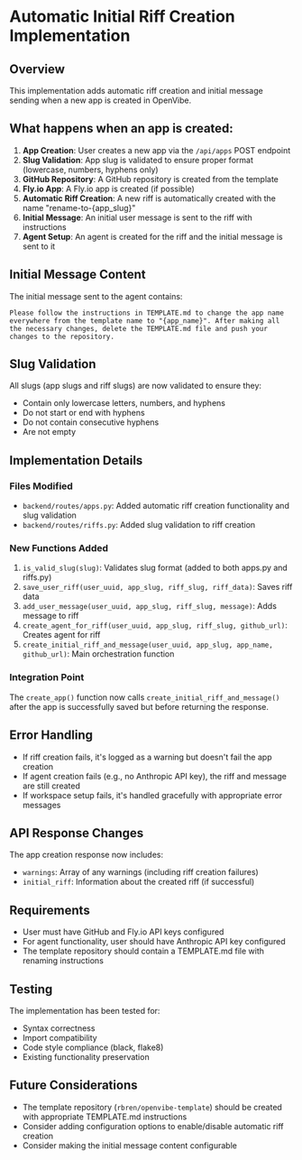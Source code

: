 # Automatic Initial Riff Creation Implementation

## Overview

This implementation adds automatic riff creation and initial message sending when a new app is created in OpenVibe.

## What happens when an app is created:

1. **App Creation**: User creates a new app via the `/api/apps` POST endpoint
2. **Slug Validation**: App slug is validated to ensure proper format (lowercase, numbers, hyphens only)
3. **GitHub Repository**: A GitHub repository is created from the template
4. **Fly.io App**: A Fly.io app is created (if possible)
5. **Automatic Riff Creation**: A new riff is automatically created with the name "rename-to-{app_slug}"
6. **Initial Message**: An initial user message is sent to the riff with instructions
7. **Agent Setup**: An agent is created for the riff and the initial message is sent to it

## Initial Message Content

The initial message sent to the agent contains:

```
Please follow the instructions in TEMPLATE.md to change the app name everywhere from the template name to "{app_name}". After making all the necessary changes, delete the TEMPLATE.md file and push your changes to the repository.
```

## Slug Validation

All slugs (app slugs and riff slugs) are now validated to ensure they:
- Contain only lowercase letters, numbers, and hyphens
- Do not start or end with hyphens
- Do not contain consecutive hyphens
- Are not empty

## Implementation Details

### Files Modified

- `backend/routes/apps.py`: Added automatic riff creation functionality and slug validation
- `backend/routes/riffs.py`: Added slug validation to riff creation

### New Functions Added

1. `is_valid_slug(slug)`: Validates slug format (added to both apps.py and riffs.py)
2. `save_user_riff(user_uuid, app_slug, riff_slug, riff_data)`: Saves riff data
3. `add_user_message(user_uuid, app_slug, riff_slug, message)`: Adds message to riff
4. `create_agent_for_riff(user_uuid, app_slug, riff_slug, github_url)`: Creates agent for riff
5. `create_initial_riff_and_message(user_uuid, app_slug, app_name, github_url)`: Main orchestration function

### Integration Point

The `create_app()` function now calls `create_initial_riff_and_message()` after the app is successfully saved but before returning the response.

## Error Handling

- If riff creation fails, it's logged as a warning but doesn't fail the app creation
- If agent creation fails (e.g., no Anthropic API key), the riff and message are still created
- If workspace setup fails, it's handled gracefully with appropriate error messages

## API Response Changes

The app creation response now includes:
- `warnings`: Array of any warnings (including riff creation failures)
- `initial_riff`: Information about the created riff (if successful)

## Requirements

- User must have GitHub and Fly.io API keys configured
- For agent functionality, user should have Anthropic API key configured
- The template repository should contain a TEMPLATE.md file with renaming instructions

## Testing

The implementation has been tested for:
- Syntax correctness
- Import compatibility  
- Code style compliance (black, flake8)
- Existing functionality preservation

## Future Considerations

- The template repository (`rbren/openvibe-template`) should be created with appropriate TEMPLATE.md instructions
- Consider adding configuration options to enable/disable automatic riff creation
- Consider making the initial message content configurable